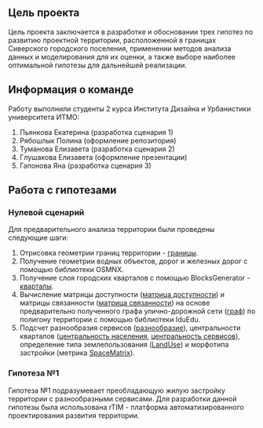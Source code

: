 ## Цель проекта
Цель проекта заключается в разработке и обосновании трех гипотез по развитию проектной территории, расположенной в границах Сиверского городского поселения, применении методов анализа данных и моделирования для их оценки, а также выборе наиболее оптимальной гипотезы для дальнейшей реализации.
## Информация о команде
Работу выполнили студенты 2 курса Института Дизайна и Урбанистики университета ИТМО:
1. Пьянкова Екатерина (разработка сценария 1)
2. Рябошлык Полина (оформление репозитория)
3. Туманова Елизавета (разработка сценария 2)
4. Глушакова Елизавета (оформление презентации)
5. Гапонова Яна (разработка сценария 3)
## Работа с гипотезами
### Нулевой сценарий
Для предварительного анализа территории были проведены следующие шаги:
1. Отрисовка геометрии границ территории - [границы](https://github.com/apolliness/Data-analysis-Siversky/blob/716bb9d574dbb9b1225627c5554fc0f456d3ca80/%D0%BD%D1%83%D0%BB%D0%B5%D0%B2%D0%BE%D0%B9%20%D1%81%D1%86%D0%B5%D0%BD%D0%B0%D1%80%D0%B8%D0%B9/geojson/boundaries.geojson).
2. Получение геометрии водных объектов, дорог и железных дорог с помощью библиотеки OSMNX.
3. Получение слоя городских кварталов с помощью BlocksGenerator - [кварталы](https://github.com/apolliness/Data-analysis-Siversky/blob/c9a3744320546645aecc04d326b33a30434140a3/%D0%BD%D1%83%D0%BB%D0%B5%D0%B2%D0%BE%D0%B9%20%D1%81%D1%86%D0%B5%D0%BD%D0%B0%D1%80%D0%B8%D0%B9/geojson/blocks_zero.geojson).
4. Вычисление матрицы доступности ([матрица доступности](https://github.com/apolliness/Data-analysis-Siversky/blob/134d8b0e0472ff1377d5291e84986a21823d17ad/%D0%BD%D1%83%D0%BB%D0%B5%D0%B2%D0%BE%D0%B9%20%D1%81%D1%86%D0%B5%D0%BD%D0%B0%D1%80%D0%B8%D0%B9/%D0%B3%D1%80%D0%B0%D1%84%2C%20%D0%B4%D0%BE%D1%81%D1%82%D1%83%D0%BF%D0%BD%D0%BE%D1%81%D1%82%D1%8C%2C%20%D1%81%D0%B2%D1%8F%D0%B7%D0%B0%D0%BD%D0%BD%D0%BE%D1%81%D1%82%D1%8C/%D0%B4%D0%BE%D1%81%D1%82%D1%83%D0%BF%D0%BD%D0%BE%D1%81%D1%82%D1%8C.png)) и матрицы связанности ([матрица связанности](https://github.com/apolliness/Data-analysis-Siversky/blob/134d8b0e0472ff1377d5291e84986a21823d17ad/%D0%BD%D1%83%D0%BB%D0%B5%D0%B2%D0%BE%D0%B9%20%D1%81%D1%86%D0%B5%D0%BD%D0%B0%D1%80%D0%B8%D0%B9/%D0%B3%D1%80%D0%B0%D1%84%2C%20%D0%B4%D0%BE%D1%81%D1%82%D1%83%D0%BF%D0%BD%D0%BE%D1%81%D1%82%D1%8C%2C%20%D1%81%D0%B2%D1%8F%D0%B7%D0%B0%D0%BD%D0%BD%D0%BE%D1%81%D1%82%D1%8C/%D1%81%D0%B2%D1%8F%D0%B7%D0%B0%D0%BD%D0%BD%D0%BE%D1%81%D1%82%D1%8C.png)) на основе предварительно полученного графа улично-дорожной сети ([граф](https://github.com/apolliness/Data-analysis-Siversky/blob/134d8b0e0472ff1377d5291e84986a21823d17ad/%D0%BD%D1%83%D0%BB%D0%B5%D0%B2%D0%BE%D0%B9%20%D1%81%D1%86%D0%B5%D0%BD%D0%B0%D1%80%D0%B8%D0%B9/%D0%B3%D1%80%D0%B0%D1%84%2C%20%D0%B4%D0%BE%D1%81%D1%82%D1%83%D0%BF%D0%BD%D0%BE%D1%81%D1%82%D1%8C%2C%20%D1%81%D0%B2%D1%8F%D0%B7%D0%B0%D0%BD%D0%BD%D0%BE%D1%81%D1%82%D1%8C/%D0%B3%D1%80%D0%B0%D1%84.png)) по полигону территории с помощью библиотеки IduEdu.
5. Подсчет разнообразия сервисов ([разнообразие](https://github.com/apolliness/Data-analysis-Siversky/blob/148cf92ad394ded1e09b53b91d8262e9b72a0335/%D0%BD%D1%83%D0%BB%D0%B5%D0%B2%D0%BE%D0%B9%20%D1%81%D1%86%D0%B5%D0%BD%D0%B0%D1%80%D0%B8%D0%B9/%D0%BE%D0%B1%D0%B5%D1%81%D0%BF%D0%B5%D1%87%D0%B5%D0%BD%D0%BD%D0%BE%D1%81%D1%82%D1%8C%20%D1%81%D0%B5%D1%80%D0%B2%D0%B8%D1%81%D0%B0%D0%BC%D0%B8/%D1%81%D0%B5%D1%80%D0%B2%D0%B8%D1%81%D0%BD%D0%BE%D0%B5%20%D1%80%D0%B0%D0%B7%D0%BD%D0%BE%D0%BE%D0%B1%D1%80%D0%B0%D0%B7%D0%B8%D0%B5.png)), центральности кварталов ([центральность населения](https://github.com/apolliness/Data-analysis-Siversky/blob/148cf92ad394ded1e09b53b91d8262e9b72a0335/%D0%BD%D1%83%D0%BB%D0%B5%D0%B2%D0%BE%D0%B9%20%D1%81%D1%86%D0%B5%D0%BD%D0%B0%D1%80%D0%B8%D0%B9/%D1%86%D0%B5%D0%BD%D1%82%D1%80%D0%B0%D0%BB%D1%8C%D0%BD%D0%BE%D1%81%D1%82%D1%8C/%D1%86%D0%B5%D0%BD%D1%82%D1%80%D0%B0%D0%BB%D1%8C%D0%BD%D0%BE%D1%81%D1%82%D1%8C%20%D0%BD%D0%B0%D1%81%D0%B5%D0%BB%D0%B5%D0%BD%D0%B8%D1%8F.png), [центральность сервисов](https://github.com/apolliness/Data-analysis-Siversky/blob/148cf92ad394ded1e09b53b91d8262e9b72a0335/%D0%BD%D1%83%D0%BB%D0%B5%D0%B2%D0%BE%D0%B9%20%D1%81%D1%86%D0%B5%D0%BD%D0%B0%D1%80%D0%B8%D0%B9/%D1%86%D0%B5%D0%BD%D1%82%D1%80%D0%B0%D0%BB%D1%8C%D0%BD%D0%BE%D1%81%D1%82%D1%8C/%D1%86%D0%B5%D0%BD%D1%82%D1%80%D0%B0%D0%BB%D1%8C%D0%BD%D0%BE%D1%81%D1%82%D1%8C%20%D1%81%D0%B5%D1%80%D0%B2%D0%B8%D1%81%D0%BE%D0%B2.png)), определение типа землепользования ([LandUse](https://github.com/apolliness/Data-analysis-Siversky/blob/072b200d235483dadc0ff6a29bbfed73a4ad7f94/%D0%BD%D1%83%D0%BB%D0%B5%D0%B2%D0%BE%D0%B9%20%D1%81%D1%86%D0%B5%D0%BD%D0%B0%D1%80%D0%B8%D0%B9/LandUse/land_use_0.png)) и морфотипа застройки (метрика [SpaceMatrix](https://github.com/apolliness/Data-analysis-Siversky/blob/148cf92ad394ded1e09b53b91d8262e9b72a0335/%D0%BD%D1%83%D0%BB%D0%B5%D0%B2%D0%BE%D0%B9%20%D1%81%D1%86%D0%B5%D0%BD%D0%B0%D1%80%D0%B8%D0%B9/SpaceMatrix/SpaceMatrix.png)).
### Гипотеза №1
Гипотеза №1 подразумевает преобладающую жилую застройку территории с разнообразными сервисами. Для разработки данной гипотезы была использована rTIM - платформа автоматизированного проектирования развития территории.
